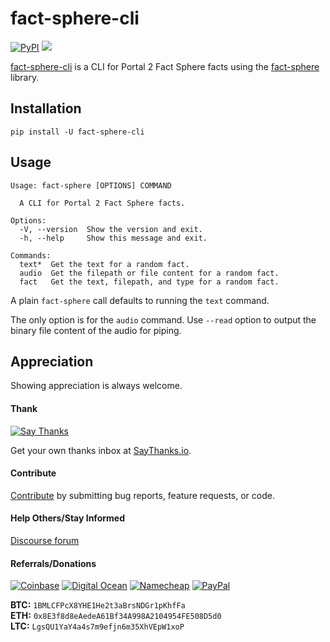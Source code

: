 # fact-sphere-cli

[![PyPI](https://img.shields.io/pypi/v/fact-sphere-cli.svg?label=PyPI)](https://pypi.org/project/fact-sphere-cli/)
![](https://img.shields.io/badge/Python-3.6%2B-blue.svg)

[fact-sphere-cli](https://github.com/thebigmunch/fact-sphere-cli) is a CLI for Portal 2 Fact Sphere facts using the
[fact-sphere](https://github.com/thebigmunch/fact-sphere) library.


## Installation

``pip install -U fact-sphere-cli``


## Usage

```
Usage: fact-sphere [OPTIONS] COMMAND

  A CLI for Portal 2 Fact Sphere facts.

Options:
  -V, --version  Show the version and exit.
  -h, --help     Show this message and exit.

Commands:
  text*  Get the text for a random fact.
  audio  Get the filepath or file content for a random fact.
  fact   Get the text, filepath, and type for a random fact.
```

A plain ``fact-sphere`` call defaults to running the ``text`` command.

The only option is for the ``audio`` command. Use ``--read`` option
to output the binary file content of the audio for piping.


## Appreciation

Showing appreciation is always welcome.

#### Thank

[![Say Thanks](https://img.shields.io/badge/thank-thebigmunch-blue.svg?style=flat-square)](https://saythanks.io/to/thebigmunch)

Get your own thanks inbox at [SayThanks.io](https://saythanks.io/).

#### Contribute

[Contribute](https://github.com/thebigmunch/fact-sphere-cli/blob/master/.github/CONTRIBUTING.md) by submitting bug reports, feature requests, or code.

#### Help Others/Stay Informed

[Discourse forum](https://forum.thebigmunch.me/)

#### Referrals/Donations

[![Coinbase](https://img.shields.io/badge/Coinbase-referral-orange.svg?style=flat-square)](https://www.coinbase.com/join/52502f01e0fdd4d3ef000253) [![Digital Ocean](https://img.shields.io/badge/Digital_Ocean-referral-orange.svg?style=flat-square)](https://m.do.co/c/3823208a0597) [![Namecheap](https://img.shields.io/badge/Namecheap-referral-orange.svg?style=flat-square)](https://www.namecheap.com/?aff=67208) [![PayPal](https://img.shields.io/badge/PayPal-donate-brightgreen.svg?style=flat-square)](https://www.paypal.com/cgi-bin/webscr?cmd=_donations&business=DHDVLSYW8V8N4&lc=US&item_name=thebigmunch&currency_code=USD)

**BTC:** ``1BMLCFPcX8YHE1He2t3aBrsNDGr1pKhfFa``  
**ETH:** ``0x8E3f8d8eAedeA61Bf34A998A2104954FE508D5d0``  
**LTC:** ``LgsQU1YaY4a4s7m9efjn6m35XhVEpW1xoP``
